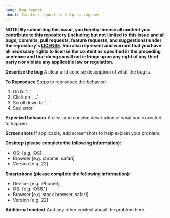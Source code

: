 ```yaml
---
name: Bug report
about: Create a report to help us improve
---
```


**NOTE: By submitting this issue, you hereby license all content you contribute
to this repository (including but not limited to this issue and all bugs,
commits, pull requests, feature requests, and suggestions) under the
repository's
[LICENSE](https://github.com/holvonix-open/deliveryman/blob/master/LICENSE). You
also represent and warrant that you have all necessary rights to license the
content as specified in the preceding sentence and that doing so will not
infringe upon any right of any third party nor violate any applicable law or
regulation.**

**Describe the bug** A clear and concise description of what the bug is.

**To Reproduce** Steps to reproduce the behavior:

1. Go to '...'
2. Click on '....'
3. Scroll down to '....'
4. See error

**Expected behavior** A clear and concise description of what you expected to
happen.

**Screenshots** If applicable, add screenshots to help explain your problem.

**Desktop (please complete the following information):**

- OS: [e.g. iOS]
- Browser [e.g. chrome, safari]
- Version [e.g. 22]

**Smartphone (please complete the following information):**

- Device: [e.g. iPhone6]
- OS: [e.g. iOS8.1]
- Browser [e.g. stock browser, safari]
- Version [e.g. 22]

**Additional context** Add any other context about the problem here.
